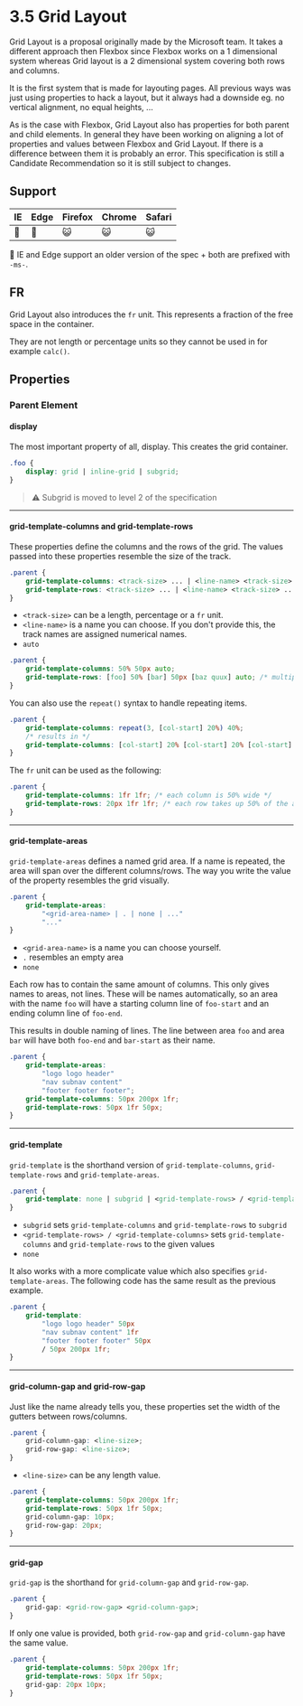 # 3.5 Grid Layout

Grid Layout is a proposal originally made by the Microsoft team. It takes a different approach then Flexbox since Flexbox works on a 1 dimensional system whereas Grid layout is a 2 dimensional system covering both rows and columns.

It is the first system that is made for layouting pages. All previous ways was just using properties to hack a layout, but it always had a downside eg. no vertical alignment, no equal heights, ...

As is the case with Flexbox, Grid Layout also has properties for both parent and child elements. In general they have been working on aligning a lot of properties and values between Flexbox and Grid Layout. If there is a difference between them it is probably an error. This specification is still a Candidate Recommendation so it is still subject to changes.

## Support

| IE | Edge | Firefox | Chrome | Safari |
| -- | ---- | ------- | ------ | ------ |
| 💩 | 💩   | 😺       | 😺     | 😺     |

💩 IE and Edge support an older version of the spec + both are prefixed with `-ms-`.


## FR

Grid Layout also introduces the `fr` unit. This represents a fraction of the free space in the container.

They are not length or percentage units so they cannot be used in for example `calc()`.

## Properties

### Parent Element

#### display

The most important property of all, display. This creates the grid container.

```css
.foo {
    display: grid | inline-grid | subgrid;
}
```

> ⚠️ Subgrid is moved to level 2 of the specification

___

#### grid-template-columns and grid-template-rows

These properties define the columns and the rows of the grid. The values passed into these properties resemble the size of the track.

```css
.parent {
    grid-template-columns: <track-size> ... | <line-name> <track-size> ...;
    grid-template-rows: <track-size> ... | <line-name> <track-size> ...;
}
```

- `<track-size>` can be a length, percentage or a `fr` unit.
- `<line-name>` is a name you can choose. If you don't provide this, the track names are assigned numerical names.
- `auto`

```css
.parent {
    grid-template-columns: 50% 50px auto;
    grid-template-rows: [foo] 50% [bar] 50px [baz quux] auto; /* multiple names are also a possibility */
}
```

You can also use the `repeat()` syntax to handle repeating items.

```css
.parent {
    grid-template-columns: repeat(3, [col-start] 20%) 40%;
    /* results in */
    grid-template-columns: [col-start] 20% [col-start] 20% [col-start] 20% 40%;
}
```

The `fr` unit can be used as the following:

```css
.parent {
    grid-template-columns: 1fr 1fr; /* each column is 50% wide */
    grid-template-rows: 20px 1fr 1fr; /* each row takes up 50% of the available space (100% - 20px) */
}
```

___

#### grid-template-areas

`grid-template-areas` defines a named grid area. If a name is repeated, the area will span over the different columns/rows.
The way you write the value of the property resembles the grid visually.

```css
.parent {
    grid-template-areas:
        "<grid-area-name> | . | none | ..."
        "..."
}
```

- `<grid-area-name>` is a name you can choose yourself.
- `.` resembles an empty area
- `none`

Each row has to contain the same amount of columns. This only gives names to areas, not lines.
These will be names automatically, so an area with the name `foo` will have a starting column line of `foo-start` and an ending column line of `foo-end`.

This results in double naming of lines. The line between area `foo` and area `bar` will have both `foo-end` and `bar-start` as their name.

```css
.parent {
    grid-template-areas:
        "logo logo header"
        "nav subnav content"
        "footer footer footer";
    grid-template-columns: 50px 200px 1fr;
    grid-template-rows: 50px 1fr 50px;
}
```

___

#### grid-template

`grid-template` is the shorthand version of `grid-template-columns`, `grid-template-rows` and `grid-template-areas`.

```css
.parent {
    grid-template: none | subgrid | <grid-template-rows> / <grid-template-columns>;
}
```

- `subgrid` sets `grid-template-columns` and `grid-template-rows` to `subgrid`
- `<grid-template-rows> / <grid-template-columns>` sets `grid-template-columns` and `grid-template-rows` to the given values
- `none`

It also works with a more complicate value which also specifies `grid-template-areas`. The following code has the same result as the previous example.

```css
.parent {
    grid-template:
        "logo logo header" 50px
        "nav subnav content" 1fr
        "footer footer footer" 50px
        / 50px 200px 1fr;
}
```

___

#### grid-column-gap and grid-row-gap

Just like the name already tells you, these properties set the width of the gutters between rows/columns.

```css
.parent {
    grid-column-gap: <line-size>;
    grid-row-gap: <line-size>;
}
```

- `<line-size>` can be any length value.

```css
.parent {
    grid-template-columns: 50px 200px 1fr;
    grid-template-rows: 50px 1fr 50px;
    grid-column-gap: 10px;
    grid-row-gap: 20px;
}
```

___

#### grid-gap

`grid-gap` is the shorthand for `grid-column-gap` and `grid-row-gap`.

```css
.parent {
    grid-gap: <grid-row-gap> <grid-column-gap>;
}
```

If only one value is provided, both `grid-row-gap` and `grid-column-gap` have the same value.

```css
.parent {
    grid-template-columns: 50px 200px 1fr;
    grid-template-rows: 50px 1fr 50px;
    grid-gap: 20px 10px;
}
